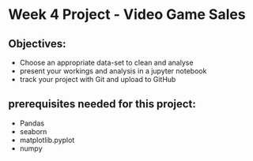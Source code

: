 # Week 4 Project - Video Game Sales

## Objectives:
* Choose an appropriate data-set to clean and analyse
* present your workings and analysis in a jupyter notebook
* track your project with Git and upload to GitHub

## prerequisites needed for this project:
* Pandas
* seaborn
* matplotlib.pyplot
* numpy

